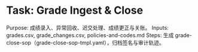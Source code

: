 # Task: Grade Ingest & Close

Purpose: 成绩录入、异常回收、迟交处理、成绩更正与关账。
Inputs: grades.csv, grade_changes.csv, policies-and-codes.md
Steps: 生成 grade-close-sop（grade-close-sop-tmpl.yaml），归档签名与审计轨迹。

